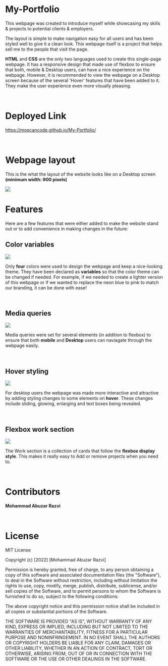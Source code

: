 # My-Portfolio

This webpage was created to introduce myself while showcasing my skills & projects to potential clients & employers.

The layout is simple to make navigation easy for all users and has been styled well to give it a clean look. This webpage itself is a project that helps sell me to the people that visit the page.

**HTML** and **CSS** are the only two languages used to create this single-page webpage. It has a responsive design that made use of flexbox to ensure that both, mobile & Desktop users, can have a nice experience on the webpage. However, it is recommended to view the webpage on a Desktop screen because of the several 'Hover' features that have been added to it. They make the user experience even more visually pleasing.

<br>

# Deployed Link

https://moecancode.github.io/My-Portfolio/

<br>

# Webpage layout

This is the what the layout of the website looks like on a Desktop screen 
<br> **(minimum width: 900 pixels)**

<img src="./Assets/images/webpageScreenshot.png">

<br>

# Features

Here are a few features that were either added to make the website stand out or to add convenience in making changes in the future:

## Color variables


<img src="./Assets/images/colorVariables.png">

Only **four** colors were used to design the webpage and keep a nice-looking theme. They have been declared as **variables** so that the color theme can be changed if needed. For example, if we needed to create a lighter version of this webpage or if we wanted to replace the neon blue to pink to match our branding, it can be done with ease!

<br>

## Media queries

<img src="./Assets/images/mediaQueries.png">

Media queries were set for several elements (in addition to flexbox) to ensure that both **mobile** and **Desktop** users can naviagate through the webpage easily. 

<br>

## Hover styling

<img src="./Assets/images/hover.png">

For desktop users the webpage was made more interactive and attractive by adding styling changes to some elements on **hover**. These changes include sliding, glowing, enlarging and text boxes being revealed.

<br>

## Flexbox work section

<img src="./Assets/images/projectCards.png">

The Work section is a collection of cards that follow the **flexbox display style**. This makes it really easy to Add or remove projects when you need to.

<br>

# Contributors

**Mohammad Abuzar Razvi**

<br>

# License

MIT License

Copyright (c) [2022] [Mohammad Abuzar Razvi]

Permission is hereby granted, free of charge, to any person obtaining a copy
of this software and associated documentation files (the "Software"), to deal
in the Software without restriction, including without limitation the rights
to use, copy, modify, merge, publish, distribute, sublicense, and/or sell
copies of the Software, and to permit persons to whom the Software is
furnished to do so, subject to the following conditions:

The above copyright notice and this permission notice shall be included in all
copies or substantial portions of the Software.

THE SOFTWARE IS PROVIDED "AS IS", WITHOUT WARRANTY OF ANY KIND, EXPRESS OR
IMPLIED, INCLUDING BUT NOT LIMITED TO THE WARRANTIES OF MERCHANTABILITY,
FITNESS FOR A PARTICULAR PURPOSE AND NONINFRINGEMENT. IN NO EVENT SHALL THE
AUTHORS OR COPYRIGHT HOLDERS BE LIABLE FOR ANY CLAIM, DAMAGES OR OTHER
LIABILITY, WHETHER IN AN ACTION OF CONTRACT, TORT OR OTHERWISE, ARISING FROM,
OUT OF OR IN CONNECTION WITH THE SOFTWARE OR THE USE OR OTHER DEALINGS IN THE
SOFTWARE.
